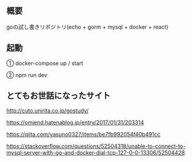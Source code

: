 ## 概要  

goの試し書きリポジトリ(echo + gorm + mysql + docker + react)

## 起動  

① docker-compose up / start

② npm run dev

## とてもお世話になったサイト  

http://cuto.unirita.co.jp/gostudy/

https://omiend.hatenablog.jp/entry/2017/01/31/203314

https://qiita.com/yasuno0327/items/be7fb992054f40b491cc

https://stackoverflow.com/questions/52504318/unable-to-connect-to-mysql-server-with-go-and-docker-dial-tcp-127-0-0-13306/52504428
